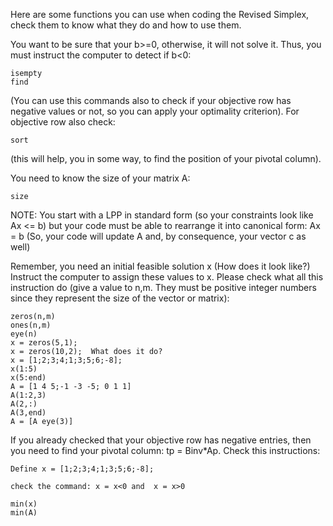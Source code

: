 Here are some functions you can use when coding the Revised Simplex, check them to know what they do and how to use them.

You want to be sure that your b>=0, otherwise, it will not solve it. Thus, you must instruct the computer to detect if b<0:

	isempty    
	find

(You can use this commands also to check if your objective row has negative values or not, so you can apply your optimality criterion). For objective row also check:

	sort

(this will help, you in some way, to find the position of your pivotal column).
 
You need to know the size of your matrix A:

	size


NOTE: You start with a LPP in standard form (so your constraints look like Ax <= b) but your code must be able to rearrange it into canonical form: Ax = b  (So, your code will update A and, by consequence, your vector c as well)

Remember, you need an initial feasible solution x (How does it look like?) Instruct the computer to assign these values to x. Please check what all this instruction do (give a value to n,m. They must be positive integer numbers since they represent the size of the vector or matrix):

	zeros(n,m)    
	ones(n,m)  
	eye(n)    
	x = zeros(5,1); 
	x = zeros(10,2);  What does it do?
	x = [1;2;3;4;1;3;5;6;-8];
	x(1:5)
	x(5:end)
	A = [1 4 5;-1 -3 -5; 0 1 1]
	A(1:2,3)
	A(2,:)
	A(3,end)
	A = [A eye(3)]

If you already checked that your objective row has negative entries, then you need to find your pivotal column: tp = Binv*Ap. Check this instructions:

	Define x = [1;2;3;4;1;3;5;6;-8];

	check the command: x = x<0 and  x = x>0

	min(x)
	min(A) 

